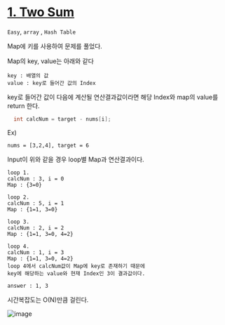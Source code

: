 # [1. Two Sum](https://leetcode.com/problems/two-sum/)


```Easy```, ```array``` , ```Hash Table```

Map에 키를 사용하여 문제를 풀었다.

Map의 key, value는 아래와 같다
```text
key : 배열의 값
value : key로 들어간 값의 Index 
```

key로 들어간 값이 다음에 계산될 연산결과값이라면 해당 Index와 map의 value를 return 한다.
```java
  int calcNum = target - nums[i];
```

Ex)
```text
nums = [3,2,4], target = 6
```
Input이 위와 같을 경우 loop별 Map과 연산결과이다.
```
loop 1.
calcNum : 3, i = 0
Map : {3=0}

loop 2.
calcNum : 5, i = 1
Map : {1=1, 3=0}

loop 3.
calcNum : 2, i = 2
Map : {1=1, 3=0, 4=2}

loop 4.
calcNum : 1, i = 3
Map : {1=1, 3=0, 4=2}
loop 4에서 calcNum값이 Map에 key로 존재하기 때문에
key에 해당하는 value와 현재 Index인 3이 결과값이다.

answer : 1, 3
```



시간복잡도는 O(N)만큼 걸린다.

![image](https://user-images.githubusercontent.com/38740455/205422222-32ad0976-60b8-409a-a20b-66909473f6f4.png)

